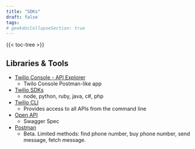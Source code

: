 ```yaml
---
title: "SDKs"
draft: false
tags:
# geekdocCollapseSection: true
---
```


{{< toc-tree >}}

## Libraries & Tools

- [Twilio Console - API Explorer](https://console.twilio.com/us1/develop/api-explorer/endpoints?frameUrl=%2Fconsole%2Fapi-explorer%3Fx-target-region%3Dus1&currentFrameUrl=%2Fconsole%2Fapi-explorer%2Fsms%2Fmessages%3F__override_layout__%3Dembed%26bifrost%3Dtrue%26x-target-region%3Dus1)
  - Twilo Console Postman-like app
- [Twilio SDKs](https://www.twilio.com/docs/libraries)
  - node, python, ruby, java, c#, php
- [Twilio CLI](https://www.twilio.com/docs/twilio-cli/quickstart)
  - Provides access to all APIs from the command line
- [Open API](/swagger/twilio/)
  - Swagger Spec
- [Postman](https://www.twilio.com/docs/openapi/using-twilio-postman-collections)
  - Beta. Limited methods: find phone number, buy phone number, send message, fetch message.
